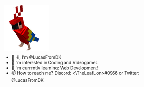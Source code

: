 <p><img align="center" src="https://github.com/LucasFromDK/LucasFromDK/blob/main/Dancing%20Parrot.gif" width="150" height="150" /></p>

- 👋 Hi, I’m @LucasFromDK
- 👀 I’m interested in Coding and Videogames.
- 🌱 I’m currently learning: Web Development!
- 📫 How to reach me? Discord: <\TheLeafLion\>#0966 or Twitter: @LucasFromDK

<!---
LucasFromDK/LucasFromDK is a ✨ special ✨ repository because its `README.md` (this file) appears on your GitHub profile.
You can click the Preview link to take a look at your changes.
--->
